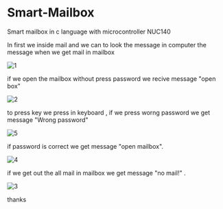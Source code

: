 # Smart-Mailbox
Smart mailbox in c language with microcontroller NUC140

In first we inside mail and we can to look the message in computer the message when we get mail in mailbox

![1](https://user-images.githubusercontent.com/77153363/104560594-c48dd780-564e-11eb-99fe-cc99770bb390.gif)


if we open the mailbox without press password we recive message "open box"

![2](https://user-images.githubusercontent.com/77153363/104570515-b5148b80-565a-11eb-9b68-837242e81860.gif)

to press key we press in keyboard , if we press worng password we get message "Wrong password"

![5](https://user-images.githubusercontent.com/77153363/104574484-bd6ec580-565e-11eb-8ca6-2bd6e72f2d4e.gif)


if password is correct we get message "open mailbox".

![4](https://user-images.githubusercontent.com/77153363/104573998-3ae60600-565e-11eb-8ec9-4d745fd4d7a5.gif)

if we get out the all mail in mailbox  we get message "no mail!" .

![3](https://user-images.githubusercontent.com/77153363/104572516-80a1cf00-565c-11eb-89e9-707eaaab8505.gif)


thanks 
